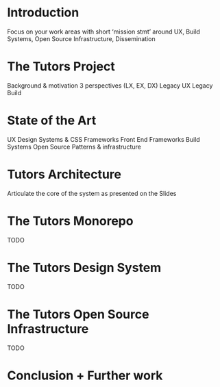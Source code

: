 # Introduction

Focus on your work areas with short ‘mission stmt’ around UX, Build Systems, Open Source Infrastructure, Dissemination

# The Tutors Project

Background & motivation
3 perspectives (LX, EX, DX)
Legacy UX
Legacy Build

# State of the Art

UX Design Systems & CSS Frameworks
Front End Frameworks
Build Systems
Open Source Patterns & infrastructure

# Tutors Architecture

Articulate the core of the system as presented on the Slides

# The Tutors Monorepo

TODO

# The Tutors Design System

TODO

# The Tutors Open Source Infrastructure

TODO

# Conclusion + Further work

